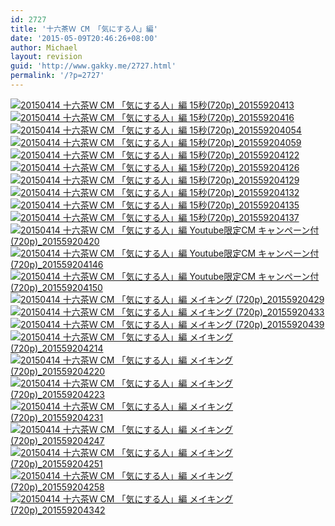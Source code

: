 ```yaml
---
id: 2727
title: '十六茶Ｗ CM 「気にする人」編'
date: '2015-05-09T20:46:26+08:00'
author: Michael
layout: revision
guid: 'http://www.gakky.me/2727.html'
permalink: '/?p=2727'
---
```


[![20150414 十六茶Ｗ CM 「気にする人」編 15秒(720p)_20155920413](http://www.yui-aragaki.org/wp-content/uploads/2015/05/20150414-十六茶Ｗ-CM-「気にする人」編-15秒720p_20155920413.jpg)](http://www.yui-aragaki.org/wp-content/uploads/2015/05/20150414-十六茶Ｗ-CM-「気にする人」編-15秒720p_20155920413.jpg) [![20150414 十六茶Ｗ CM 「気にする人」編 15秒(720p)_20155920416](http://www.yui-aragaki.org/wp-content/uploads/2015/05/20150414-十六茶Ｗ-CM-「気にする人」編-15秒720p_20155920416.jpg)](http://www.yui-aragaki.org/wp-content/uploads/2015/05/20150414-十六茶Ｗ-CM-「気にする人」編-15秒720p_20155920416.jpg) [![20150414 十六茶Ｗ CM 「気にする人」編 15秒(720p)_201559204054](http://www.yui-aragaki.org/wp-content/uploads/2015/05/20150414-十六茶Ｗ-CM-「気にする人」編-15秒720p_201559204054.jpg)](http://www.yui-aragaki.org/wp-content/uploads/2015/05/20150414-十六茶Ｗ-CM-「気にする人」編-15秒720p_201559204054.jpg) [![20150414 十六茶Ｗ CM 「気にする人」編 15秒(720p)_201559204059](http://www.yui-aragaki.org/wp-content/uploads/2015/05/20150414-十六茶Ｗ-CM-「気にする人」編-15秒720p_201559204059.jpg)](http://www.yui-aragaki.org/wp-content/uploads/2015/05/20150414-十六茶Ｗ-CM-「気にする人」編-15秒720p_201559204059.jpg) [![20150414 十六茶Ｗ CM 「気にする人」編 15秒(720p)_201559204122](http://www.yui-aragaki.org/wp-content/uploads/2015/05/20150414-十六茶Ｗ-CM-「気にする人」編-15秒720p_201559204122.jpg)](http://www.yui-aragaki.org/wp-content/uploads/2015/05/20150414-十六茶Ｗ-CM-「気にする人」編-15秒720p_201559204122.jpg) [![20150414 十六茶Ｗ CM 「気にする人」編 15秒(720p)_201559204126](http://www.yui-aragaki.org/wp-content/uploads/2015/05/20150414-十六茶Ｗ-CM-「気にする人」編-15秒720p_201559204126.jpg)](http://www.yui-aragaki.org/wp-content/uploads/2015/05/20150414-十六茶Ｗ-CM-「気にする人」編-15秒720p_201559204126.jpg) [![20150414 十六茶Ｗ CM 「気にする人」編 15秒(720p)_201559204129](http://www.yui-aragaki.org/wp-content/uploads/2015/05/20150414-十六茶Ｗ-CM-「気にする人」編-15秒720p_201559204129.jpg)](http://www.yui-aragaki.org/wp-content/uploads/2015/05/20150414-十六茶Ｗ-CM-「気にする人」編-15秒720p_201559204129.jpg) [![20150414 十六茶Ｗ CM 「気にする人」編 15秒(720p)_201559204132](http://www.yui-aragaki.org/wp-content/uploads/2015/05/20150414-十六茶Ｗ-CM-「気にする人」編-15秒720p_201559204132.jpg)](http://www.yui-aragaki.org/wp-content/uploads/2015/05/20150414-十六茶Ｗ-CM-「気にする人」編-15秒720p_201559204132.jpg) [![20150414 十六茶Ｗ CM 「気にする人」編 15秒(720p)_201559204135](http://www.yui-aragaki.org/wp-content/uploads/2015/05/20150414-十六茶Ｗ-CM-「気にする人」編-15秒720p_201559204135.jpg)](http://www.yui-aragaki.org/wp-content/uploads/2015/05/20150414-十六茶Ｗ-CM-「気にする人」編-15秒720p_201559204135.jpg) [![20150414 十六茶Ｗ CM 「気にする人」編 15秒(720p)_201559204137](http://www.yui-aragaki.org/wp-content/uploads/2015/05/20150414-十六茶Ｗ-CM-「気にする人」編-15秒720p_201559204137.jpg)](http://www.yui-aragaki.org/wp-content/uploads/2015/05/20150414-十六茶Ｗ-CM-「気にする人」編-15秒720p_201559204137.jpg) [![20150414 十六茶Ｗ CM 「気にする人」編 Youtube限定CM キャンペーン付(720p)_20155920420](http://www.yui-aragaki.org/wp-content/uploads/2015/05/20150414-十六茶Ｗ-CM-「気にする人」編-Youtube限定CM-キャンペーン付720p_20155920420.jpg)](http://www.yui-aragaki.org/wp-content/uploads/2015/05/20150414-十六茶Ｗ-CM-「気にする人」編-Youtube限定CM-キャンペーン付720p_20155920420.jpg) [![20150414 十六茶Ｗ CM 「気にする人」編 Youtube限定CM キャンペーン付(720p)_201559204146](http://www.yui-aragaki.org/wp-content/uploads/2015/05/20150414-十六茶Ｗ-CM-「気にする人」編-Youtube限定CM-キャンペーン付720p_201559204146.jpg)](http://www.yui-aragaki.org/wp-content/uploads/2015/05/20150414-十六茶Ｗ-CM-「気にする人」編-Youtube限定CM-キャンペーン付720p_201559204146.jpg) [![20150414 十六茶Ｗ CM 「気にする人」編 Youtube限定CM キャンペーン付(720p)_201559204150](http://www.yui-aragaki.org/wp-content/uploads/2015/05/20150414-十六茶Ｗ-CM-「気にする人」編-Youtube限定CM-キャンペーン付720p_201559204150.jpg)](http://www.yui-aragaki.org/wp-content/uploads/2015/05/20150414-十六茶Ｗ-CM-「気にする人」編-Youtube限定CM-キャンペーン付720p_201559204150.jpg) [![20150414 十六茶Ｗ CM 「気にする人」編 メイキング (720p)_20155920429](http://www.yui-aragaki.org/wp-content/uploads/2015/05/20150414-十六茶Ｗ-CM-「気にする人」編-メイキング-720p_20155920429.jpg)](http://www.yui-aragaki.org/wp-content/uploads/2015/05/20150414-十六茶Ｗ-CM-「気にする人」編-メイキング-720p_20155920429.jpg) [![20150414 十六茶Ｗ CM 「気にする人」編 メイキング (720p)_20155920433](http://www.yui-aragaki.org/wp-content/uploads/2015/05/20150414-十六茶Ｗ-CM-「気にする人」編-メイキング-720p_20155920433.jpg)](http://www.yui-aragaki.org/wp-content/uploads/2015/05/20150414-十六茶Ｗ-CM-「気にする人」編-メイキング-720p_20155920433.jpg) [![20150414 十六茶Ｗ CM 「気にする人」編 メイキング (720p)_20155920439](http://www.yui-aragaki.org/wp-content/uploads/2015/05/20150414-十六茶Ｗ-CM-「気にする人」編-メイキング-720p_20155920439.jpg)](http://www.yui-aragaki.org/wp-content/uploads/2015/05/20150414-十六茶Ｗ-CM-「気にする人」編-メイキング-720p_20155920439.jpg) [![20150414 十六茶Ｗ CM 「気にする人」編 メイキング (720p)_201559204214](http://www.yui-aragaki.org/wp-content/uploads/2015/05/20150414-十六茶Ｗ-CM-「気にする人」編-メイキング-720p_201559204214.jpg)](http://www.yui-aragaki.org/wp-content/uploads/2015/05/20150414-十六茶Ｗ-CM-「気にする人」編-メイキング-720p_201559204214.jpg) [![20150414 十六茶Ｗ CM 「気にする人」編 メイキング (720p)_201559204220](http://www.yui-aragaki.org/wp-content/uploads/2015/05/20150414-十六茶Ｗ-CM-「気にする人」編-メイキング-720p_201559204220.jpg)](http://www.yui-aragaki.org/wp-content/uploads/2015/05/20150414-十六茶Ｗ-CM-「気にする人」編-メイキング-720p_201559204220.jpg) [![20150414 十六茶Ｗ CM 「気にする人」編 メイキング (720p)_201559204223](http://www.yui-aragaki.org/wp-content/uploads/2015/05/20150414-十六茶Ｗ-CM-「気にする人」編-メイキング-720p_201559204223.jpg)](http://www.yui-aragaki.org/wp-content/uploads/2015/05/20150414-十六茶Ｗ-CM-「気にする人」編-メイキング-720p_201559204223.jpg) [![20150414 十六茶Ｗ CM 「気にする人」編 メイキング (720p)_201559204231](http://www.yui-aragaki.org/wp-content/uploads/2015/05/20150414-十六茶Ｗ-CM-「気にする人」編-メイキング-720p_201559204231.jpg)](http://www.yui-aragaki.org/wp-content/uploads/2015/05/20150414-十六茶Ｗ-CM-「気にする人」編-メイキング-720p_201559204231.jpg) [![20150414 十六茶Ｗ CM 「気にする人」編 メイキング (720p)_201559204247](http://www.yui-aragaki.org/wp-content/uploads/2015/05/20150414-十六茶Ｗ-CM-「気にする人」編-メイキング-720p_201559204247.jpg)](http://www.yui-aragaki.org/wp-content/uploads/2015/05/20150414-十六茶Ｗ-CM-「気にする人」編-メイキング-720p_201559204247.jpg) [![20150414 十六茶Ｗ CM 「気にする人」編 メイキング (720p)_201559204251](http://www.yui-aragaki.org/wp-content/uploads/2015/05/20150414-十六茶Ｗ-CM-「気にする人」編-メイキング-720p_201559204251.jpg)](http://www.yui-aragaki.org/wp-content/uploads/2015/05/20150414-十六茶Ｗ-CM-「気にする人」編-メイキング-720p_201559204251.jpg) [![20150414 十六茶Ｗ CM 「気にする人」編 メイキング (720p)_201559204258](http://www.yui-aragaki.org/wp-content/uploads/2015/05/20150414-十六茶Ｗ-CM-「気にする人」編-メイキング-720p_201559204258.jpg)](http://www.yui-aragaki.org/wp-content/uploads/2015/05/20150414-十六茶Ｗ-CM-「気にする人」編-メイキング-720p_201559204258.jpg) [![20150414 十六茶Ｗ CM 「気にする人」編 メイキング (720p)_201559204342](http://www.yui-aragaki.org/wp-content/uploads/2015/05/20150414-十六茶Ｗ-CM-「気にする人」編-メイキング-720p_201559204342.jpg)](http://www.yui-aragaki.org/wp-content/uploads/2015/05/20150414-十六茶Ｗ-CM-「気にする人」編-メイキング-720p_201559204342.jpg)